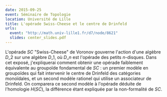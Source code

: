 ```yaml
---
date: 2015-09-25
event: Séminaire de Topologie
location: Université de Lille
title: L'opérade Swiss-Cheese et le centre de Drinfeld
urls:
  event: "http://math.univ-lille1.fr/d7/node/8621"
  slides: center_slides.pdf
---
```


L'opérade $SC$ "Swiss-Cheese" de Voronov gouverne l'action d'une algèbre $D\_2$ sur une algèbre $D\_1$, où $D\_n$ est l'opérade des petits $n$-disques. Dans cet exposé, j'expliquerai comment obtenir une opérade faiblement équivalente au groupoïde fondamental de $SC$ : un premier modèle en groupoïdes qui fait intervenir le centre de Drinfeld des catégories monoïdales, et un second modèle rationel qui utilise un associateur de Drinfeld. On comparera ce second modèle à l'opérade déduite de l'homologie $H(SC)$, la différence étant expliquée par la non-formalité de $SC$.
